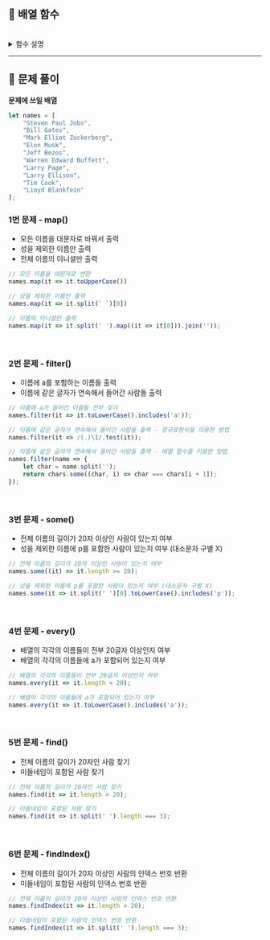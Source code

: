 ## 📘 배열 함수

<br>

<details>
<summary>함수 설명</summary>

- **forEach()** : 파라미터로 함수를 받고 기본적으로 요소를 들고 있으며 반환값이 없고 단순 for문 처럼 작동합니다.
- **map()** : 반환값을 배열에 담아 반환합니다.
- **filter** : 조건 필터링된 요소들을 배열에 담아 반환합니다.
- **some()** : 조건에 만족하는 요소가 1개라도 있으면 true, 아니면 false를 반환합니다.
- **every()** : 모든 배열의 아이템이 조건을 충족하면 true, 아니면 false를 반환합니다.
- **find()** : 조건에 만족하는 요소 하나만 반환합니다. (여러개라면 처음 요소만 반환)
- **findIndex()** : 조건에 충족하는 아이템의 index 값을 반환합니다. (여러개라면 처음 요소의 index만 반환)

</details>

---

## 📘 문제 풀이

**문제에 쓰일 배열**

```js
let names = [
    "Steven Paul Jobs",
    "Bill Gates",
    "Mark Elliot Zuckerberg",
    "Elon Musk",
    "Jeff Bezos",
    "Warren Edward Buffett",
    "Larry Page",
    "Larry Ellison",
    "Tim Cook",
    "Lioyd Blankfein"
];
```

### 1번 문제 - map()

- 모든 이름을 대문자로 바꿔서 출력
- 성을 제외한 이름만 출력
- 전체 이름의 이니셜만 출력

```js
// 모든 이름을 대문자로 변환
names.map(it => it.toUpperCase())

// 성을 제외한 이름만 출력
names.map(it => it.split(` `)[0])

// 이름의 이니셜만 출력
names.map(it => it.split(' ').map((it => it[0])).join(''));
```

<br>

### 2번 문제 - filter()

- 이름에 a를 포함하는 이름들 출력
- 이름에 같은 글자가 연속해서 들어간 사람들 출력

```js
// 이름에 a가 들어간 이름들 전부 찾기
names.filter(it => it.toLowerCase().includes('a'));

// 이름에 같은 글자가 연속해서 들어간 사람들 출력 - 정규표현식을 이용한 방법
names.filter(it => /(.)\1/.test(it));

// 이름에 같은 글자가 연속해서 들어간 사람들 출력 - 배열 함수를 이용한 방법
names.filter(name => {
    let char = name.split('');
    return chars.some((char, i) => char === chars[i + 1]);
});
```

<br>

### 3번 문제 - some()

- 전체 이름의 길이가 20자 이상인 사람이 있는지 여부
- 성을 제외한 이름에 p를 포함한 사람이 있는지 여부 (대소문자 구별 X)

```js
// 전체 이름의 길이가 20자 이상인 사람이 있는지 여부
names.some((it) => it.length >= 20);

// 성을 제외한 이름에 p를 포함한 사람이 있는지 여부 (대소문자 구별 X)
names.some(it => it.split(' ')[0].toLowerCase().includes('p'));
```

<br>

### 4번 문제 - every()

- 배열의 각각의 이름들이 전부 20글자 이상인지 여부
- 배열의 각각의 이름들에 a가 포함되어 있는지 여부

```js
// 배열의 각각의 이름들이 전부 20글자 이상인지 여부
names.every(it => it.length < 20);

// 배열의 각각의 이름들에 a가 포함되어 있는지 여부
names.every(it => it.toLowerCase().includes('a'));
```

<br>

### 5번 문제 - find()

- 전체 이름의 길이가 20자인 사람 찾기
- 미들네임이 포함된 사람 찾기

```js
// 전체 이름의 길이가 20자인 사람 찾기
names.find(it => it.length > 20);

// 미들네임이 포함된 사람 찾기
names.find(it => it.split(' ').length === 3);
```

<br>

### 6번 문제 - findIndex()

- 전체 이름의 길이가 20자 이상인 사람의 인덱스 번호 반환
- 미들네임이 포함된 사람의 인덱스 번호 반환

```js
// 전체 이름의 길이가 20자 이상인 사람의 인덱스 번호 반환
names.findIndex(it => it.length > 20);

// 미들네임이 포함된 사람의 인덱스 번호 반환
names.findIndex(it => it.split(' ').length === 3);
```